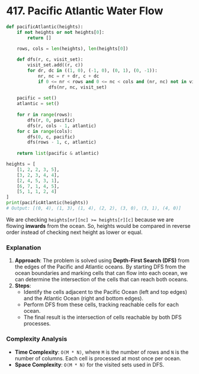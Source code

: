 # 417. Pacific Atlantic Water Flow

```python
def pacificAtlantic(heights):
    if not heights or not heights[0]:
        return []

    rows, cols = len(heights), len(heights[0])
    
    def dfs(r, c, visit_set):
        visit_set.add((r, c))
        for dr, dc in ((1, 0), (-1, 0), (0, 1), (0, -1)):
            nr, nc = r + dr, c + dc
            if 0 <= nr < rows and 0 <= nc < cols and (nr, nc) not in visit_set and heights[nr][nc] >= heights[r][c]:
                dfs(nr, nc, visit_set)
    
    pacific = set()
    atlantic = set()
    
    for r in range(rows):
        dfs(r, 0, pacific)
        dfs(r, cols - 1, atlantic)
    for c in range(cols):
        dfs(0, c, pacific)
        dfs(rows - 1, c, atlantic)
    
    return list(pacific & atlantic)

heights = [
    [1, 2, 2, 3, 5],
    [3, 2, 3, 4, 4],
    [2, 4, 5, 3, 1],
    [6, 7, 1, 4, 5],
    [5, 1, 1, 2, 4]
]
print(pacificAtlantic(heights)) 
# Output: [(0, 4), (1, 3), (1, 4), (2, 2), (3, 0), (3, 1), (4, 0)]
```

We are checking `heights[nr][nc] >= heights[r][c]` because we are flowing 
**inwards** from the ocean. So, heights would be compared in reverse order
instead of checking next height as lower or equal.

### Explanation
1. **Approach**: The problem is solved using **Depth-First Search (DFS)** from the edges of the Pacific and Atlantic oceans. By starting DFS from the ocean boundaries and marking cells that can flow into each ocean, we can determine the intersection of the cells that can reach both oceans.
2. **Steps**:
   - Identify the cells adjacent to the Pacific Ocean (left and top edges) and the Atlantic Ocean (right and bottom edges).
   - Perform DFS from these cells, tracking reachable cells for each ocean.
   - The final result is the intersection of cells reachable by both DFS processes.

### Complexity Analysis
- **Time Complexity**: `O(M * N)`, where `M` is the number of rows and `N` is the number of columns. Each cell is processed at most once per ocean.    
- **Space Complexity**: `O(M * N)` for the visited sets used in DFS.
